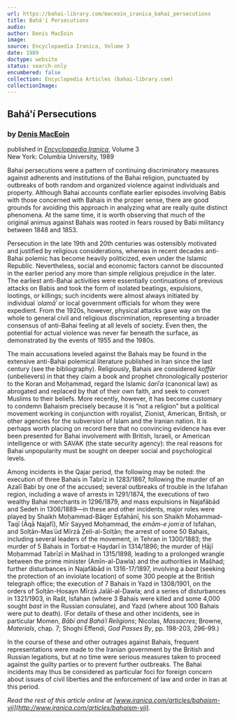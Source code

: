 ```yaml
---
url: https://bahai-library.com/maceoin_iranica_bahai_persecutions
title: Bahá'í Persecutions
audio: 
author: Denis MacEoin
image: 
source: Encyclopaedia Iranica, Volume 3
date: 1989
doctype: website
status: search-only
encumbered: false
collection: Encyclopedia Articles (bahai-library.com)
collectionImage: 
---
```



## Bahá'í Persecutions

### by [Denis MacEoin](https://bahai-library.com/author/Denis+MacEoin)

published in [_Encyclopaedia Iranica_](https://bahai-library.com/series/Encyclopaedia%20Iranica), Volume 3  
New York: Columbia University, 1989


Bahai persecutions were a pattern of continuing discriminatory measures against adherents and institutions of the Bahai religion, punctuated by outbreaks of both random and organized violence against individuals and property. Although Bahai accounts conflate earlier episodes involving Babis with those concerned with Bahais in the proper sense, there are good grounds for avoiding this approach in analyzing what are really quite distinct phenomena. At the same time, it is worth observing that much of the original animus against Bahais was rooted in fears roused by Babi militancy between 1848 and 1853.

Persecution in the late 19th and 20th centuries was ostensibly motivated and justified by religious considerations, whereas in recent decades anti-Bahai polemic has become heavily politicized, even under the Islamic Republic. Nevertheless, social and economic factors cannot be discounted in the earlier period any more than simple religious prejudice in the later. The earliest anti-Bahai activities were essentially continuations of previous attacks on Babis and took the form of isolated beatings, expulsions, lootings, or killings; such incidents were almost always initiated by individual _ʿolamāʾ_ or local government officials for whom they were expedient. From the 1920s, however, physical attacks gave way on the whole to general civil and religious discrimination, representing a broader consensus of anti-Bahai feeling at all levels of society. Even then, the potential for actual violence was never far beneath the surface, as demonstrated by the events of 1955 and the 1980s.

The main accusations leveled against the Bahais may be found in the extensive anti-Bahai polemical literature published in Iran since the last century (see the bibliography). Religiously, Bahais are considered _koffār_ (unbelievers) in that they claim a book and prophet chronologically posterior to the Koran and Moḥammad, regard the Islamic _šarīʿa_ (canonical law) as abrogated and replaced by that of their own faith, and seek to convert Muslims to their beliefs. More recently, however, it has become customary to condemn Bahaism precisely because it is “not a religion” but a political movement working in conjunction with royalist, Zionist, American, British, or other agencies for the subversion of Islam and the Iranian nation. It is perhaps worth placing on record here that no convincing evidence has ever been presented for Bahai involvement with British, Israeli, or American intelligence or with SAVAK (the state security agency): the real reasons for Bahai unpopularity must be sought on deeper social and psychological levels.

Among incidents in the Qajar period, the following may be noted: the execution of three Bahais in Tabrīz in 1283/1867, following the murder of an Azalī Babi by one of the accused; several outbreaks of trouble in the Isfahan region, including a wave of arrests in 1291/1874, the executions of two wealthy Bahai merchants in 1296/1879, and mass expulsions in Najafābād and Sedeh in 1306/1889—in these and other incidents, major roles were played by Shaikh Moḥammad-Bāqer Eṣfahānī, his son Shaikh Moḥammad-Taqī (Āqā Najafī), Mīr Sayyed Moḥammad, the _emām-e jomʿa_ of Isfahan, and Solṭān-Masʿūd Mīrzā Ẓell-al-Solṭān; the arrest of some 50 Bahais, including several leaders of the movement, in Tehran in 1300/1883; the murder of 5 Bahais in Torbat-e Ḥaydarī in 1314/1896; the murder of Ḥājī Moḥammad Tabrīzī in Mašhad in 1315/1898, leading to a prolonged wrangle between the prime minister (Amīn-al-Dawla) and the authorities in Mašhad; further disturbances in Najafābād in 1316-17/1897, involving a _bast_ (seeking the protection of an inviolate location) of some 300 people at the British telegraph office; the execution of 7 Bahais in Yazd in 1308/1901, on the orders of Solṭān-Ḥosayn Mīrzā Jalāl-al-Dawla; and a series of disturbances in 1321/1903, in Rašt, Isfahan (where 3 Bahais were killed and some 4,000 sought _bast_ in the Russian consulate), and Yazd (where about 100 Bahais were put to death). (For details of these and other incidents, see in particular Momen, _Bābí and Baháʾí Religions_; Nicolas, _Massacres_; Browne, _Materials_, chap. 7; Shoghi Effendi, _God Passes By_, pp. 198-203, 296-99.)

In the course of these and other outrages against Bahais, frequent representations were made to the Iranian government by the British and Russian legations, but at no time were serious measures taken to proceed against the guilty parties or to prevent further outbreaks. The Bahai incidents may thus be considered as particular foci for foreign concern about issues of civil liberties and the enforcement of law and order in Iran at this period.

  
_Read the rest of this article online at [www.iranica.com/articles/bahaism-vii](http://www.iranica.com/articles/bahaism-vii)._